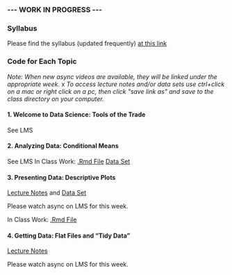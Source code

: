 ### --- WORK IN PROGRESS --- 

### Syllabus

Please find the syllabus (updated frequently) [at this link](https://raw.githack.com/rafael-a-garcia/LLO8200-Fall2021/main/LLLO_8200_Syllabus_v2.pdf)

### Code for Each Topic 

*Note: When new async videos are available, they will be linked under the appropriate week.*
x
*To access lecture notes and/or data sets use ctrl+click on a mac or right click on a pc, then click "save link as" and save to the class directory on your computer.*

#### 1\. Welcome to Data Science: Tools of the Trade

See LMS

#### 2\. Analyzing Data: Conditional Means

See LMS
In Class Work: [.Rmd File](https://github.com/rafael-a-garcia/LLO8200-Fall2021/raw/main/02-conditional_means_inclass.Rmd)
[Data Set](https://github.com/rafael-a-garcia/LLO8200-Fall2021/raw/main/sc_debt.Rdata) 

#### 3\. Presenting Data: Descriptive Plots

[Lecture Notes](https://github.com/rafael-a-garcia/LLO8200-Fall2021/raw/main/03-plot_means.Rmd) and  [Data Set](https://github.com/rafael-a-garcia/LLO8200-Fall2021/raw/main/attrition.Rdata)  

Please watch async on LMS for this week. 

In Class Work: [.Rmd File](https://github.com/rafael-a-garcia/LLO8200-Fall2021/raw/main/03-plot_means_inclass.Rmd)

#### 4\. Getting Data: Flat Files and “Tidy Data” 

[Lecture Notes](https://github.com/rafael-a-garcia/LLO8200-Fall2021/raw/main/04-flat_data.Rmd) 

Please watch async on LMS for this week. 
